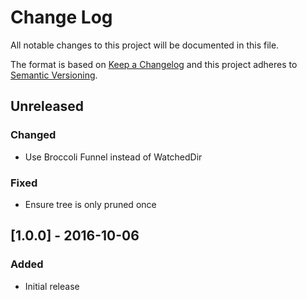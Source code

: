 # Change Log
All notable changes to this project will be documented in this file.

The format is based on [Keep a Changelog](http://keepachangelog.com/)
and this project adheres to [Semantic Versioning](http://semver.org/).

## Unreleased
### Changed
* Use Broccoli Funnel instead of WatchedDir

### Fixed
* Ensure tree is only pruned once

## [1.0.0] - 2016-10-06
### Added
* Initial release
